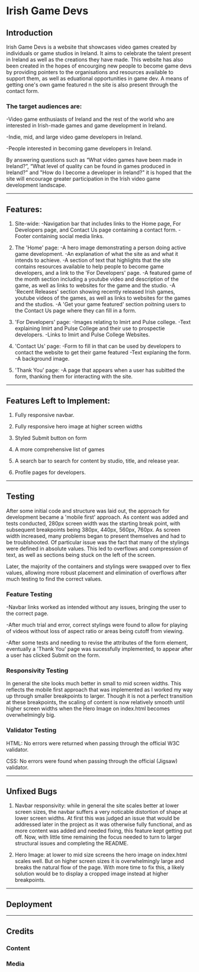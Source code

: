 <h1>Irish Game Devs </h1>

<h2>Introduction</h2>
Irish Game Devs is a website that showcases video games created by individuals or game studios in Ireland. It aims to celebrate the talent present in Ireland as well as the creations they have made. This website has also been created in the hopes of encourging new people to become game devs by providing pointers to the organisations and resources available to support them, as well as eduational opportunities in game dev. A means of getting one's own game featured n the site is also present through the contact form.

<h3>The target audiences are:</h3>
-Video game enthusiasts of Ireland and the rest of the world who are interested in Irish-made games and game development in Ireland.


-Indie, mid, and large video game developers in Ireland.


-People interested in becoming game developers in Ireland.


By answering questions such as “What video games have been made in Ireland?”, “What level of quality can be found in games produced in Ireland?" and "How do I become a developer in Ireland?" it is hoped that the site will encourage greater participation in the Irish video game development landscape.

<hr>

<h2>Features:</h2>


1. Site-wide:
   -Navigation bar that includes links to the Home page, For Developers page, and Contact Us page containing a contact form.
   -Footer containing social media links.

2. The 'Home' page:
   -A hero image demonstrating a person doing active game development.
   -An explanation of what the site as and what it intends to achieve.
   -A section of text that highlights that the site contains resources available to help people to become game developers, and a link to the 'For Developers' page.
   -A featured game of the month section including a youtube video and description of the game, as well as links to websites for the game and the studio.
   -A 'Recent Releases' section showing recently released Irish games, youtube videos of the games, as well as links to websites for the games and the studios.
   -A 'Get your game featured' section poitning users to the Contact Us page where they can fill in a form.
   
3. 'For Developers' page:
   -Images relating to Imirt and Pulse college.
   -Text explaining Imirt and Pulse College and their use to prospectie developers.
   -Links to Imirt and Pulse College Websites.
   
4. 'Contact Us' page:
   -Form to fill in that can be used by developers to contact the website to get their game featured
   -Text explaning the form.
   -A background image.

5. 'Thank You' page:
   -A page that appears when a user has subitted the form, thanking them for interacting with the site.
   
<hr>

<h2>Features Left to Implement:</h2>

1. Fully responsive navbar. 
   
2. Fully responsive hero image at higher screen widths
   
3. Styled Submit button on form
   
4. A more comprehensive list of games
   
5. A search bar to search for content by studio, title, and release year.

6.  Profile pages for developers.

<hr>

<h2>Testing</h2>
After some initial code and structure was laid out, the approach for development became a 'mobile first' approach. As content was added and tests conducted, 280px screen width was the starting break point, with subsequent breakpoints being 380px, 440px, 560px, 760px. As screen width increased, many problems began to present themselves and had to be troublshooted. Of particular issue was the fact that many of the stylings were defined in absolute values. This led to overflows and compression of text, as well as sections being stuck on the left of the screen.

Later, the majority of the containers and stylings were swapped over to flex values, allowing more robust placement and elimination of overflows after much testing to find the correct values.

<h3>Feature Testing</h3>

-Navbar links worked as intended without any issues, bringing the user to the correct page.

-After much trial and error, correct stylings were found to allow for playing of videos without loss of aspect ratio or areas being cutoff from viewing.

-After some tests and needing to revise the attributes of the form element, eventually a 'Thank You' page was sucessfully implemented, to appear after a user has clicked Submit on the form.

<h3>Responsivity Testing</h3>
In general the site looks much better in small to mid screen widths. This reflects the mobile first approach that was implemented as I worked my way up through smaller breakpoints to larger. Though it is not a perfect transition at these breakpoints, the scaling of content is now relatively smooth until higher screen widths when the Hero Image on index.html becomes overwhelmingly big.


<h3>Validator Testing</h2>

HTML: No errors were returned when passing through the official W3C validator.

CSS: No errors were found when passing through the official (Jigsaw) validator.

<hr>

<h2>Unfixed Bugs</h2>

1. Navbar responsivity: while in general the site scales better at lower screen sizes, the navbar suffers a very noticable distortion of shape at lower screen widths. At first this was judged an issue that would be addressed later in the project as it was otherwise fully functional, and as more content was added and needed fixing, this feature kept getting put off. Now, with little time remaining the focus needed to turn to larger structural issues and completing the README.
   
2. Hero Image: at lower to mid size screens the hero image on index.html scales well. But on higher screen sizes it is overwhelmingly large and breaks the natural flow of the page. With more time to fix this, a likely solution would be to display a cropped image instead at higher breakpoints.


<hr>


<h2>Deployment</h2>


<hr>


<h2>Credits</h2>


<h3>Content</h3>


<h3>Media</h3>

